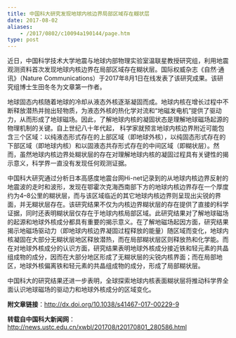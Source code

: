 ```yaml
---
title: 中国科大研究发现地球内核边界局部区域存在糊状层
date: 2017-08-02
aliases:
    - /2017/0802/c10094a190144/page.htm
type: post
---
```


近日，中国科学技术大学地震与地球内部物理实验室温联星教授研究组，利用地震观测资料首次发现地球内核边界在局部区域存在糊状层。国际权威杂志《自然·通讯》（Nature Communications）于2017年8月1日在线发表了该研究成果。该研究组博士生田冬冬为文章第一作者。

地球固态内核随着地球的冷却从液态外核逐渐凝固而成。地球内核在增长过程中不断释放潜热并抛出轻物质，为液态外核的热化学对流和“地磁发电机”提供了驱动力，从而形成了地球磁场。因此，了解地球内核的凝固状态是理解地球磁场起源的物理机制的关键。自上世纪八十年代起， 科学家就预言地球内核边界附近可能包含三个区域：以纯液态形式存在的上部区域（即地球外核），以纯固态形式存在的下部区域（即地球内核）和以固液态共存形式存在的中间区域（即糊状层）。然而，虽然地球内核边界处糊状层的存在对理解地球内核的凝固过程具有关键性的揭示意义，科学界一直没有发现任何观测证据。

中国科大研究通过分析日本高感度地震台网Hi-net记录到的从地球内核边界反射的地震波的走时和波形，发现在鄂霍次克海西南部下方的地球内核边界存在一个厚度约为4–8公里的糊状层，而与该区域临近的其它地球内核边界则呈现出尖锐的界面，并无糊状层存在。该研究结果不仅为内核边界糊状层的存在提供了直接的科学证据，同时还表明糊状层仅存在于地球内核局部区域。此研究结果对了解地球磁场的起源和地球外核成分都具有重要的揭示意义。在了解地磁场起因方面，研究结果揭示地磁场驱动力（即地球内核边界凝固过程释放的能量）随区域而变化，地球内核凝固在大部分无糊状层地区释放潜热，而在局部糊状层区则释放热和化学能。而在对地球外核成分的认识方面，研究结果表明地球外核成分接近铁和轻元素的共晶组成物的成分，因而在大部分地区形成了无糊状层的尖锐内核界面；而在局部地区，地球外核偏离铁和轻元素的共晶组成物的成分，形成了局部糊状层。

中国科大的研究结果还进一步表明，全球探索地球内核表面糊状层将推动科学界全面认识地球磁场的驱动力和地球外核成分的区域变化。

**附文章链接**：http://dx.doi.org/10.1038/s41467-017-00229-9

**转载自中国科大新闻网**：http://news.ustc.edu.cn/xwbl/201708/t20170801_280586.html
